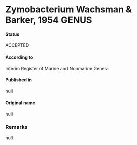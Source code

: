 # Zymobacterium Wachsman & Barker, 1954 GENUS

#### Status
ACCEPTED

#### According to
Interim Register of Marine and Nonmarine Genera

#### Published in
null

#### Original name
null

### Remarks
null